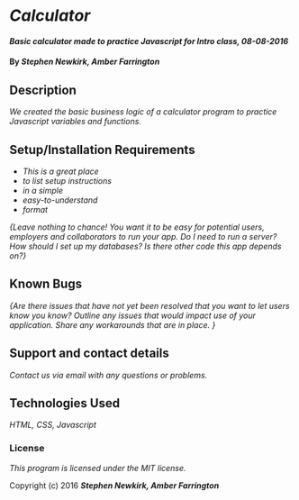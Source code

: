 # _Calculator_

#### _Basic calculator made to practice Javascript for Intro class, 08-08-2016_

#### By _**Stephen Newkirk, Amber Farrington**_

## Description

_We created the basic business logic of a calculator program to practice Javascript variables and functions._

## Setup/Installation Requirements

* _This is a great place_
* _to list setup instructions_
* _in a simple_
* _easy-to-understand_
* _format_

_{Leave nothing to chance! You want it to be easy for potential users, employers and collaborators to run your app. Do I need to run a server? How should I set up my databases? Is there other code this app depends on?}_

## Known Bugs

_{Are there issues that have not yet been resolved that you want to let users know you know?  Outline any issues that would impact use of your application.  Share any workarounds that are in place. }_

## Support and contact details

_Contact us via email with any questions or problems._

## Technologies Used

_HTML, CSS, Javascript_

### License

*This program is licensed under the MIT license.*

Copyright (c) 2016 **_Stephen Newkirk, Amber Farrington_**
